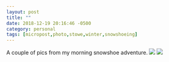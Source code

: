 ```yaml
---
layout: post
title: ""
date: 2018-12-19 20:16:46 -0500
category: personal
tags: [micropost,photo,stowe,winter,snowshoeing]
---
```


A couple of pics from my morning snowshoe adventure.  [![](https://thecave-com.s3.amazonaws.com/Photo-2018-12-19-20-11-bnSVuPoSBh6sKEEiBIWT.jpeg)](https://thecave-com.s3.amazonaws.com/Photo-2018-12-19-20-11-bnSVuPoSBh6sKEEiBIWT.jpeg) [![](https://thecave-com.s3.amazonaws.com/Photo-2018-12-19-20-13-bwHPOgBY9SNnXK0km9Lk.JPG)](https://thecave-com.s3.amazonaws.com/Photo-2018-12-19-20-13-bwHPOgBY9SNnXK0km9Lk.JPG)

